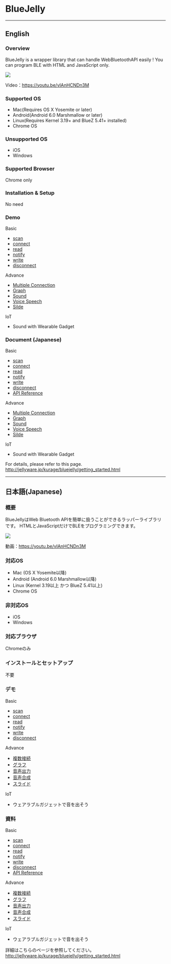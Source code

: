 # BlueJelly

---
## English

### Overview
BlueJelly is a wrapper library that can handle WebBluetoothAPI easily !
You can program BLE with HTML and JavaScript only.

![](http://jellyware.jp/kurage/img/cover/bluejelly/getting_started.png)

Video：https://youtu.be/vIAnHCNDn3M

### Supported OS
- Mac(Requires OS X Yosemite or later)
- Android(Android 6.0 Marshmallow or later)
- Linux(Requires Kernel 3.19+ and BlueZ 5.41+ installed)
- Chrome OS

### Unsupported OS
- iOS
- Windows

### Supported Browser
Chrome only

### Installation & Setup
No need

### Demo
Basic
- [scan](https://secure1689.sakura.ne.jp/kurage.jellyware.jp/bluejelly/scan.html)
- [connect](https://secure1689.sakura.ne.jp/kurage.jellyware.jp/bluejelly/connect.html)
- [read](https://secure1689.sakura.ne.jp/kurage.jellyware.jp/bluejelly/read.html)
- [notify](https://secure1689.sakura.ne.jp/kurage.jellyware.jp/bluejelly/notify.html)
- [write](https://secure1689.sakura.ne.jp/kurage.jellyware.jp/bluejelly/write.html)
- [disconnect](https://secure1689.sakura.ne.jp/kurage.jellyware.jp/bluejelly/disconnect.html)

Advance
- [Multiple Connection](https://secure1689.sakura.ne.jp/kurage.jellyware.jp/bluejelly/notify_2connection.html)
- [Graph](https://secure1689.sakura.ne.jp/kurage.jellyware.jp/bluejelly/advance_graph.html)
- [Sound](https://secure1689.sakura.ne.jp/kurage.jellyware.jp/bluejelly/advance_sound.html)
- [Voice Speech](https://secure1689.sakura.ne.jp/kurage.jellyware.jp/bluejelly/advance_speech.html)
- [Silde](https://secure1689.sakura.ne.jp/kurage.jellyware.jp/bluejelly/advance_slick.html)

IoT
- Sound with Wearable Gadget

### Document (Japanese)
Basic
- [scan](http://jellyware.jp/kurage/bluejelly/scan.html)
- [connect](http://jellyware.jp/kurage/bluejelly/connect.html)
- [read](http://jellyware.jp/kurage/bluejelly/read.html)
- [notify](http://jellyware.jp/kurage/bluejelly/notify.html)
- [write](http://jellyware.jp/kurage/bluejelly/write.html)
- [disconnect](http://jellyware.jp/kurage/bluejelly/disconnect.html)
- [API Reference](http://jellyware.jp/kurage/bluejelly/api_reference.html)

Advance
- [Multiple Connection](http://jellyware.jp/kurage/bluejelly/multiple_connections.html)
- [Graph](http://jellyware.jp/kurage/bluejelly/advance_graph.html)
- [Sound](http://jellyware.jp/kurage/bluejelly/advance_sound.html)
- [Voice Speech](http://jellyware.jp/kurage/bluejelly/advance_speech.html)
- [Silde](http://jellyware.jp/kurage/bluejelly/advance_slick.html)

IoT
- Sound with Wearable Gadget

For details, please refer to this page.
http://jellyware.jp/kurage/bluejelly/getting_started.html


---
## 日本語(Japanese)

### 概要
BlueJellyはWeb Bluetooth APIを簡単に扱うことができるラッパーライブラリです。
HTMLとJavaScriptだけでBLEをプログラミングできます。

![](http://jellyware.jp/kurage/img/cover/bluejelly/getting_started.png)

動画：https://youtu.be/vIAnHCNDn3M

### 対応OS
- Mac (OS X Yosemite以降)
- Android (Android 6.0 Marshmallow以降)
- Linux (Kernel 3.19以上 かつ BlueZ 5.41以上)
- Chrome OS

### 非対応OS
- iOS
- Windows

### 対応ブラウザ
Chromeのみ

### インストールとセットアップ
不要

### デモ
Basic
- [scan](https://secure1689.sakura.ne.jp/kurage.jellyware.jp/bluejelly/scan.html)
- [connect](https://secure1689.sakura.ne.jp/kurage.jellyware.jp/bluejelly/connect.html)
- [read](https://secure1689.sakura.ne.jp/kurage.jellyware.jp/bluejelly/read.html)
- [notify](https://secure1689.sakura.ne.jp/kurage.jellyware.jp/bluejelly/notify.html)
- [write](https://secure1689.sakura.ne.jp/kurage.jellyware.jp/bluejelly/write.html)
- [disconnect](https://secure1689.sakura.ne.jp/kurage.jellyware.jp/bluejelly/disconnect.html)

Advance
- [複数接続](https://secure1689.sakura.ne.jp/kurage.jellyware.jp/bluejelly/notify_2connection.html)
- [グラフ](https://secure1689.sakura.ne.jp/kurage.jellyware.jp/bluejelly/advance_graph.html)
- [音声出力](https://secure1689.sakura.ne.jp/kurage.jellyware.jp/bluejelly/advance_sound.html)
- [音声合成](https://secure1689.sakura.ne.jp/kurage.jellyware.jp/bluejelly/advance_speech.html)
- [スライド](https://secure1689.sakura.ne.jp/kurage.jellyware.jp/bluejelly/advance_slick.html)

IoT
- ウェアラブルガジェットで音を出そう

### 資料
Basic
- [scan](http://jellyware.jp/kurage/bluejelly/scan.html)
- [connect](http://jellyware.jp/kurage/bluejelly/connect.html)
- [read](http://jellyware.jp/kurage/bluejelly/read.html)
- [notify](http://jellyware.jp/kurage/bluejelly/notify.html)
- [write](http://jellyware.jp/kurage/bluejelly/write.html)
- [disconnect](http://jellyware.jp/kurage/bluejelly/disconnect.html)
- [API Reference](http://jellyware.jp/kurage/bluejelly/api_reference.html)

Advance
- [複数接続](http://jellyware.jp/kurage/bluejelly/multiple_connections.html)
- [グラフ](http://jellyware.jp/kurage/bluejelly/advance_graph.html)
- [音声出力](http://jellyware.jp/kurage/bluejelly/advance_sound.html)
- [音声合成](http://jellyware.jp/kurage/bluejelly/advance_speech.html)
- [スライド](http://jellyware.jp/kurage/bluejelly/advance_slick.html)

IoT
- ウェアラブルガジェットで音を出そう

詳細はこちらのページを参照してください。
http://jellyware.jp/kurage/bluejelly/getting_started.html
